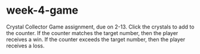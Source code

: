 # week-4-game
Crystal Collector Game assignment, due on 2-13.
Click the crystals to add to the counter. If the counter matches the target number, then the player receives a win.
If the counter exceeds the target number, then the player receives a loss.
